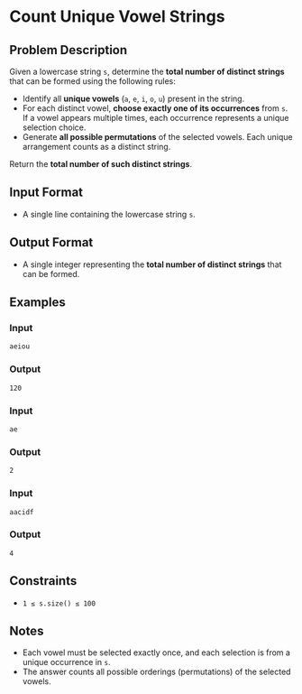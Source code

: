 
# Count Unique Vowel Strings

## Problem Description
Given a lowercase string `s`, determine the **total number of distinct strings** that can be formed using the following rules:

- Identify all **unique vowels** (`a`, `e`, `i`, `o`, `u`) present in the string.
- For each distinct vowel, **choose exactly one of its occurrences** from `s`. If a vowel appears multiple times, each occurrence represents a unique selection choice.
- Generate **all possible permutations** of the selected vowels. Each unique arrangement counts as a distinct string.

Return the **total number of such distinct strings**.

## Input Format
- A single line containing the lowercase string `s`.

## Output Format
- A single integer representing the **total number of distinct strings** that can be formed.

## Examples

### Input
`aeiou`<br/>

### Output
`120`<br/>

### Input
`ae`<br/>

### Output
`2`<br/>

### Input
`aacidf`<br/>

### Output
`4`<br/>

## Constraints
- `1 ≤ s.size() ≤ 100`

## Notes
- Each vowel must be selected exactly once, and each selection is from a unique occurrence in `s`.
- The answer counts all possible orderings (permutations) of the selected vowels.

